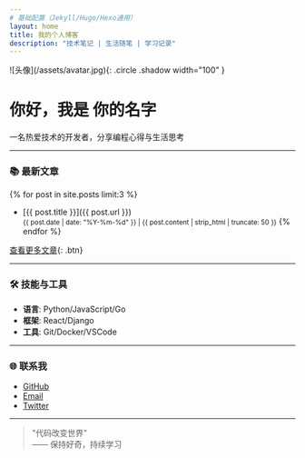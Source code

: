 ```yaml
---
# 基础配置（Jekyll/Hugo/Hexo通用）
layout: home
title: 我的个人博客
description: "技术笔记 | 生活随笔 | 学习记录"
---
```


<div class="header">
  ![头像](/assets/avatar.jpg){: .circle .shadow width="100" }
  <h1>你好，我是 <span class="highlight">你的名字</span></h1>
  <p>一名热爱技术的开发者，分享编程心得与生活思考</p>
</div>

---

### 📚 最新文章
{% for post in site.posts limit:3 %}
- [{{ post.title }}]({{ post.url }})  
  <small>{{ post.date | date: "%Y-%m-%d" }} | {{ post.content | strip_html | truncate: 50 }}</small>
{% endfor %}

[查看更多文章](/archive){: .btn}

---

### 🛠️ 技能与工具
- **语言**: Python/JavaScript/Go  
- **框架**: React/Django  
- **工具**: Git/Docker/VSCode  

---

### 🌐 联系我
- [GitHub](https://github.com/你的用户名)
- [Email](mailto:你的邮箱)
- [Twitter](https://twitter.com/你的用户名)

---

> "代码改变世界"  
> —— 保持好奇，持续学习
